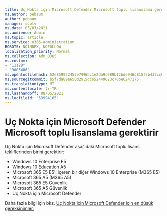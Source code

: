 ```yaml
---
title: Uç Nokta için Microsoft Defender Microsoft toplu lisanslama gerektirir
ms.author: pebaum
author: pebaum
manager: scotv
ms.date: 05/03/2021
ms.audience: Admin
ms.topic: article
ms.service: o365-administration
ROBOTS: NOINDEX, NOFOLLOW
localization_priority: Normal
ms.collection: Adm_O365
ms.custom:
- "11129"
- "9005486"
ms.openlocfilehash: 52e859922453e7996bc1e2da9c989bf2bde946d815f5b432cc079d94feca4b9b
ms.sourcegitcommit: b5f7da89a650d2915dc652449623c78be6247175
ms.translationtype: MT
ms.contentlocale: tr-TR
ms.lasthandoff: 08/05/2021
ms.locfileid: "53994165"
---
```

# <a name="microsoft-defender-for-endpoint-requires-microsoft-volume-licensing"></a>Uç Nokta için Microsoft Defender Microsoft toplu lisanslama gerektirir

Uç Nokta için Microsoft Defender aşağıdaki Microsoft toplu lisans tekliflerinden birini gerektirir:

- Windows 10 Enterprise E5
- Windows 10 Education A5
- Microsoft 365 E5 E5'i içeren bir diğer Windows 10 Enterprise (M365 E5)
- Microsoft 365 A5 (M365 A5)
- Microsoft 365 E5 Güvenlik
- Microsoft 365 A5 Güvenlik
- Uç Nokta için Microsoft Defender

Daha fazla bilgi için bkz. [Uç Nokta için Microsoft Defender için en düşük gereksinimler.](https://docs.microsoft.com/microsoft-365/security/defender-endpoint/minimum-requirements)